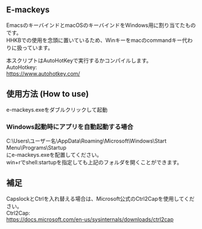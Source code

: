 ## E-mackeys
EmacsのキーバインドとmacOSのキーバインドをWindows用に割り当てたものです。  
HHKBでの使用を念頭に置いているため、Winキーをmacのcommandキー代わりに扱っています。  

本スクリプトはAutoHotKeyで実行するかコンパイルします。  
AutoHotkey:  
https://www.autohotkey.com/

## 使用方法 (How to use)
e-mackeys.exeをダブルクリックして起動  

### Windows起動時にアプリを自動起動する場合
C:\Users\ユーザー名\AppData\Roaming\Microsoft\Windows\Start Menu\Programs\Startup  
にe-mackeys.exeを配置してください。  
win+rでshell:startupを指定しても上記のフォルダを開くことができます。  

## 補足
CapslockとCtrlを入れ替える場合は、Microsoft公式のCtrl2Capを使用してください。  
Ctrl2Cap:  
https://docs.microsoft.com/en-us/sysinternals/downloads/ctrl2cap